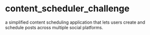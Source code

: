 # content_scheduler_challenge
a simplified content scheduling application that lets users create and schedule posts across multiple social platforms.
